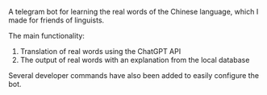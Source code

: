 A telegram bot for learning the real words of the Chinese language, which I made for friends of linguists.

The main functionality:
1. Translation of real words using the ChatGPT API 
2. The output of real words with an explanation from the local database

Several developer commands have also been added to easily configure the bot.
